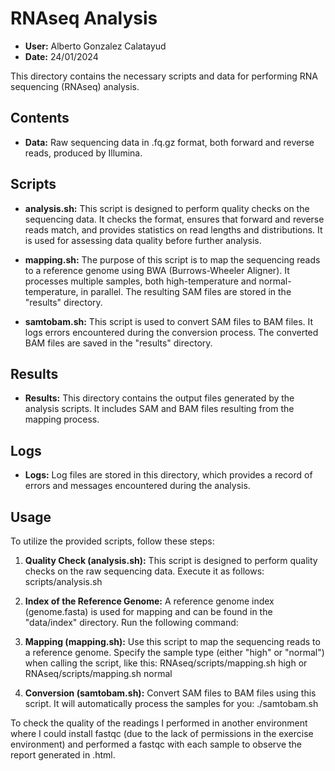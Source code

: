 RNAseq Analysis
===================
- **User:** Alberto Gonzalez Calatayud
- **Date:** 24/01/2024

This directory contains the necessary scripts and data for performing RNA sequencing (RNAseq) analysis.

Contents
--------
- **Data:** Raw sequencing data in .fq.gz format, both forward and reverse reads, produced by Illumina.

Scripts
-------
- **analysis.sh:** This script is designed to perform quality checks on the sequencing data. It checks the format, ensures that forward and reverse reads match, and provides statistics on read lengths and distributions. It is used for assessing data quality before further analysis.

- **mapping.sh:** The purpose of this script is to map the sequencing reads to a reference genome using BWA (Burrows-Wheeler Aligner). It processes multiple samples, both high-temperature and normal-temperature, in parallel. The resulting SAM files are stored in the "results" directory.

- **samtobam.sh:** This script is used to convert SAM files to BAM files. It logs errors encountered during the conversion process. The converted BAM files are saved in the "results" directory.

Results
-------
- **Results:** This directory contains the output files generated by the analysis scripts. It includes SAM and BAM files resulting from the mapping process.

Logs
----
- **Logs:** Log files are stored in this directory, which provides a record of errors and messages encountered during the analysis.

Usage
-----
To utilize the provided scripts, follow these steps:

1. **Quality Check (analysis.sh):** This script is designed to perform quality checks on the raw sequencing data. Execute it as follows:
scripts/analysis.sh

2. **Index of the Reference Genome:** A reference genome index (genome.fasta) is used for mapping and can be found in the "data/index" directory.
Run the following command: 

3. **Mapping (mapping.sh):** Use this script to map the sequencing reads to a reference genome. Specify the sample type (either "high" or "normal") when calling the script, like this:
RNAseq/scripts/mapping.sh high or RNAseq/scripts/mapping.sh normal

4. **Conversion (samtobam.sh):** Convert SAM files to BAM files using this script. It will automatically process the samples for you:
./samtobam.sh

To check the quality of the readings I performed in another environment where I could install fastqc (due to the lack of permissions in the exercise environment) and performed a fastqc with each sample to observe the report generated in .html.
